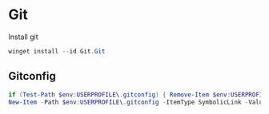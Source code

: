 # Git

Install git

```powershell
winget install --id Git.Git
```

## Gitconfig

```powershell
if (Test-Path $env:USERPROFILE\.gitconfig) { Remove-Item $env:USERPROFILE\.gitconfig };
New-Item -Path $env:USERPROFILE\.gitconfig -ItemType SymbolicLink -Value $env:USERPROFILE\dotfiles\windows\data\.gitconfig
```